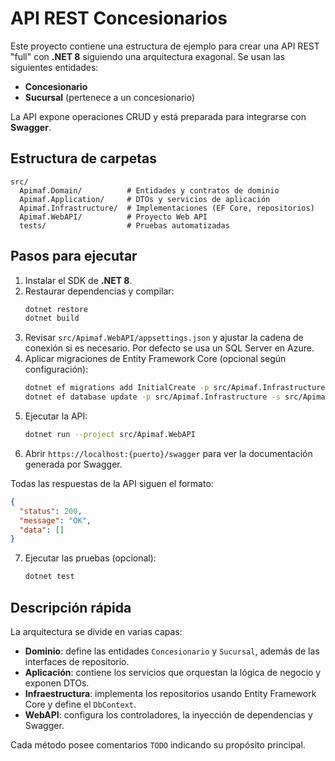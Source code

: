 # API REST Concesionarios

Este proyecto contiene una estructura de ejemplo para crear una API REST "full" con **.NET 8** siguiendo una arquitectura exagonal. Se usan las siguientes entidades:

- **Concesionario**
- **Sucursal** (pertenece a un concesionario)

La API expone operaciones CRUD y está preparada para integrarse con **Swagger**.

## Estructura de carpetas

```
src/
  Apimaf.Domain/          # Entidades y contratos de dominio
  Apimaf.Application/     # DTOs y servicios de aplicación
  Apimaf.Infrastructure/  # Implementaciones (EF Core, repositorios)
  Apimaf.WebAPI/          # Proyecto Web API
  tests/                  # Pruebas automatizadas
```

## Pasos para ejecutar

1. Instalar el SDK de **.NET 8**.
2. Restaurar dependencias y compilar:
   ```bash
   dotnet restore
   dotnet build
   ```
3. Revisar `src/Apimaf.WebAPI/appsettings.json` y ajustar la cadena de conexión si es necesario. Por defecto se usa un SQL Server en Azure.
4. Aplicar migraciones de Entity Framework Core (opcional según configuración):
   ```bash
   dotnet ef migrations add InitialCreate -p src/Apimaf.Infrastructure -s src/Apimaf.WebAPI
   dotnet ef database update -p src/Apimaf.Infrastructure -s src/Apimaf.WebAPI
   ```
5. Ejecutar la API:
   ```bash
   dotnet run --project src/Apimaf.WebAPI
   ```
6. Abrir `https://localhost:{puerto}/swagger` para ver la documentación generada por Swagger.

Todas las respuestas de la API siguen el formato:

```json
{
  "status": 200,
  "message": "OK",
  "data": []
}
```

7. Ejecutar las pruebas (opcional):
   ```bash
   dotnet test
   ```

## Descripción rápida

La arquitectura se divide en varias capas:

- **Dominio**: define las entidades `Concesionario` y `Sucursal`, además de las interfaces de repositorio.
- **Aplicación**: contiene los servicios que orquestan la lógica de negocio y exponen DTOs.
- **Infraestructura**: implementa los repositorios usando Entity Framework Core y define el `DbContext`.
- **WebAPI**: configura los controladores, la inyección de dependencias y Swagger.

Cada método posee comentarios `TODO` indicando su propósito principal.
